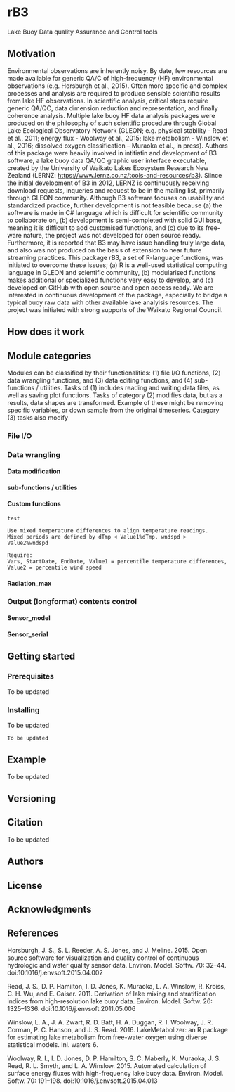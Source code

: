 # rB3

Lake Buoy Data quality Assurance and Control tools

## Motivation
Environmental observations are inherently noisy. By date, few resources are made available for generic QA/C of high-frequency (HF) environmental observations (e.g. Horsburgh et al., 2015). Often more specific and complex processes and analysis are required to produce sensible scientific results from lake HF observations. In scientific analysis, critical steps require generic QA/QC, data dimension reduction and representation, and finally coherence analysis. Multiple lake buoy HF data analysis packages were produced on the philosophy of such scientific procedure through Global Lake Ecological Observatory Network (GLEON; e.g. physical stability - Read et al., 2011; energy flux - Woolway et al., 2015; lake metabolism - Winslow et al., 2016; dissolved oxygen classification – Muraoka et al., in press). Authors of this package were heavily involved in intitiatin and development of B3 software, a lake buoy data QA/QC graphic user interface executable, created by the University of Waikato Lakes Ecosystem Research New Zealand (LERNZ: https://www.lernz.co.nz/tools-and-resources/b3). Siince the initial development of B3 in 2012, LERNZ is continuously receiving download requests, inqueries and request to be in the mailing list, primarily through GLEON community. Although B3 software focuses on usability and standardized practice, further development is not feasible because (a) the software is made in C# language which is difficult for scientific community to collaborate on, (b) development is semi-completed with solid GUI base, meaning it is difficult to add customised functions, and (c) due to its free-ware nature, the project was not developed for open source ready. Furthermore, it is reported that B3 may have issue handling truly large data, and also was not produced on the basis of extension to near future streaming practices. This package rB3, a set of R-language functions, was initiated to overcome these issues; (a) R is a well-used statistical computing language in GLEON and scientific community, (b) modularised functions makes additional or specialized functions very easy to develop, and (c) developed on GitHub with open source and open access ready. We are interested in continuous development of the package, especially to bridge a typical buoy raw data with other available lake analyisis resources. The project was initiated with strong supports of the Waikato Regional Council.

## How does it work


## Module categories

Modules can be classified by their functionalities: (1) file I/O functions, (2) data wrangling functions, and (3) data editing functions, and (4) sub-functions / utilities. Tasks of (1) includes reading and writing data files, as well as saving plot functions. Tasks of category (2) modifies data, but as a results, data shapes are transformed. Example of these might be removing specific variables, or down sample from the original timeseries. Category (3) tasks also modify

### File I/O

### Data wrangling

#### Data modification

#### sub-functions / utilities

#### Custom functions

```
test
```


``` 
Use mixed temperature differences to align temperature readings. 
Mixed periods are defined by dTmp < Value1%dTmp, wndspd > Value2%wndspd

Require: 
Vars, StartDate, EndDate, Value1 = percentile temperature differences, Value2 = percentile wind speed
```

#### Radiation_max

### Output (longformat) contents control
#### Sensor_model
#### Sensor_serial

## Getting started

### Prerequisites

To be updated

### Installing

To be updated 

```
To be updated 
```

## Example

To be updated

## Versioning


## Citation

To be updated

## Authors


## License


## Acknowledgments

## References
Horsburgh, J. S., S. L. Reeder, A. S. Jones, and J. Meline. 2015. Open source software for visualization and quality control of continuous hydrologic and water quality sensor data. Environ. Model. Softw. 70: 32–44. doi:10.1016/j.envsoft.2015.04.002

Read, J. S., D. P. Hamilton, I. D. Jones, K. Muraoka, L. A. Winslow, R. Kroiss, C. H. Wu, and E. Gaiser. 2011. Derivation of lake mixing and stratification indices from high-resolution lake buoy data. Environ. Model. Softw. 26: 1325–1336. doi:10.1016/j.envsoft.2011.05.006

Winslow, L. A., J. A. Zwart, R. D. Batt, H. A. Duggan, R. I. Woolway, J. R. Corman, P. C. Hanson, and J. S. Read. 2016. LakeMetabolizer: an R package for estimating lake metabolism from free-water oxygen using diverse statistical models. Inl. waters 6.

Woolway, R. I., I. D. Jones, D. P. Hamilton, S. C. Maberly, K. Muraoka, J. S. Read, R. L. Smyth, and L. A. Winslow. 2015. Automated calculation of surface energy fluxes with high-frequency lake buoy data. Environ. Model. Softw. 70: 191–198. doi:10.1016/j.envsoft.2015.04.013
